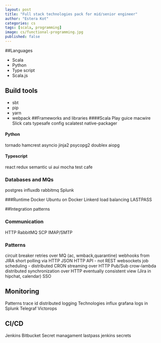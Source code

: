 ```yaml
---
layout: post
title: "Full stack technologies pack for mid/senior engineer" 
author: "Estera Kot"
categories: cs
tags: [scala, programming]
image: cs/functional-programming.jpg
published: false
---
```


##Languages
* Scala
* Python
* Type script
* Scala.js
## Build tools
* sbt
* pip
* yarn
* webpack
##Frameworks and libraries
####Scala
Play
guice
macwire
Slick
cats
typesafe config
scalatest
native-packager
#### Python
tornado
hamcrest
asyncio
jinja2
psycopg2
doublex
aiopg
#### Typescript
react
redux
semantic ui
aui
mocha
test cafe
### Databases and MQs
postgres
influxdb
rabbitmq
Splunk

###Runtime
Docker
Ubuntu on Docker
Linkerd
load balancing
LASTPASS

##Integration patterns
### Communication
HTTP
RabbitMQ
SCP
IMAP/SMTP
### Patterns
circuit breaker
retries over MQ (ac, wmback,quarantine)
webhooks from JIRA
short polling via HTTP
JSON HTTP API - not REST
websockets
job scheduling - distributed CRON
streaming over HTTP
Pub/Sub
crow-lambda
distributed synchronization over HTTP
eventually consistent view (Jira in hipchat, calendar)
SSO

## Monitoring
Patterns
trace id
distributed logging
Technologies
influx
grafana
logs in Splunk
Telegraf
Victorops



## CI/CD 
   Jenkins
   Bitbucket
   Secret managament
   lastpass
   jenkins secrets